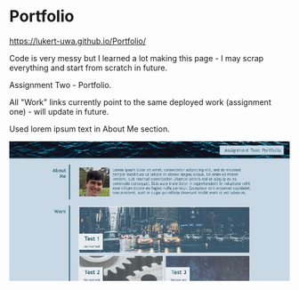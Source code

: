 # Portfolio

https://lukert-uwa.github.io/Portfolio/

Code is very messy but I learned a lot making this page - I may scrap everything and start from scratch in future.

Assignment Two - Portfolio. 

All "Work" links currently point to the same deployed work (assignment one) - will update in future.

Used lorem ipsum text in About Me section.

![Website Screenshot](assets/images/website-screenshot.jpg)
